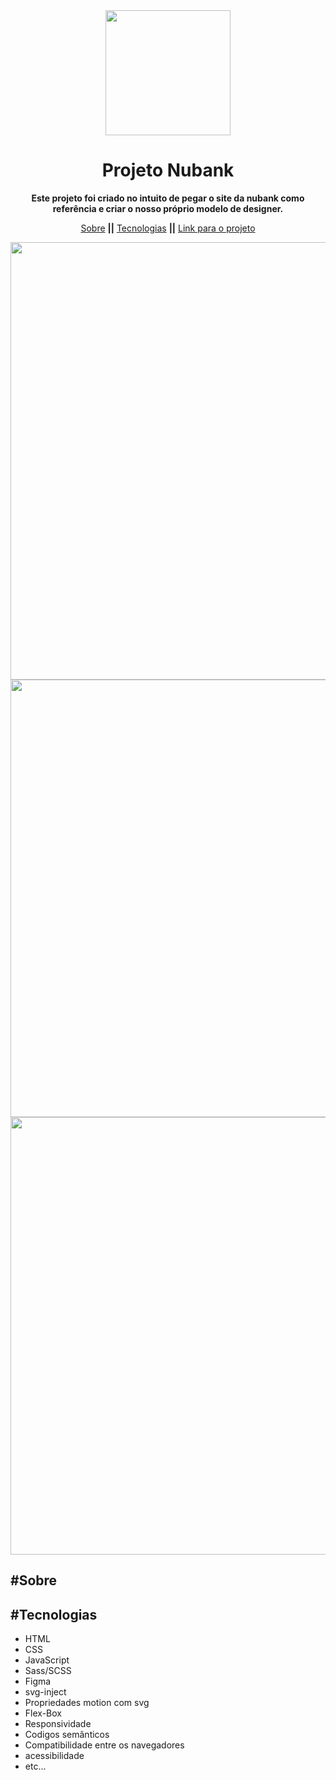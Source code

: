 <div align="center">
  <img src="https://user-images.githubusercontent.com/98565933/184498626-4292aaf0-781e-4d1c-81fd-92de372d7f25.png" width="200px" />
</div>

<h1 align="center"><strong>Projeto Nubank</strong></h1>

<p align="center"><strong>Este projeto foi criado no intuito de pegar o site da nubank como referência e criar o nosso próprio modelo de designer.</strong></p>
<p align="center">
  <a href="#sobre">Sobre</a> <strong>||</strong>
  <a href="#tecnologias">Tecnologias</a> <strong>||</strong>
  <a href="https://mateuscamposmt.github.io/projeto-bikcraft/">Link para o projeto</a>
</p>  

<div align="center">
  <img src="https://user-images.githubusercontent.com/98565933/184499271-0435a3bb-87c4-4a5b-ac49-679b8ce94f7f.png" width="700px" />
  <img src="https://user-images.githubusercontent.com/98565933/184499431-08e41896-b1a2-4a46-909b-ab6ab113e7dc.png" width="700px" />
  <img src="https://user-images.githubusercontent.com/98565933/184499510-a41e4f36-7437-454a-a08a-4a87e455e115.png" width="700px" />
</div>


<h2>#Sobre</h1>




<h2>#Tecnologias</h2>

<ul>
  <li>HTML</li>
  <li>CSS</li>
  <li>JavaScript</li>
  <li>Sass/SCSS</li>
  <li>Figma</li>
  <li>svg-inject</li>
  <li>Propriedades motion com svg</li>
  <li>Flex-Box</li>
  
  <li>Responsividade</li>
  <li>Codigos semânticos</li>
  <li>Compatibilidade  entre os navegadores</li>
  <li>acessibilidade</li>
  <li>etc...</li>
</ul>
